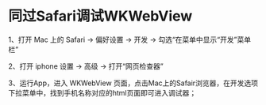 # 同过Safari调试WKWebView

1、打开 Mac 上的 Safari -> 偏好设置 -> 开发 -> 勾选“在菜单中显示“开发”菜单栏”

2、打开 iphone 设置 -> 高级 -> 打开“网页检查器”

3、运行App，进入 WKWebView 页面，点击Mac上的Safair浏览器，在开发选项下拉菜单中，找到手机名称对应的html页面即可进入调试器；